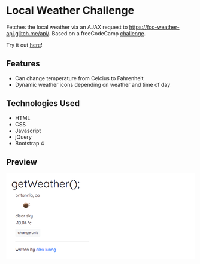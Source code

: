 # Local Weather Challenge
Fetches the local weather via an AJAX request to https://fcc-weather-api.glitch.me/api/. Based on a freeCodeCamp [challenge](https://www.freecodecamp.org/challenges/show-the-local-weather).

Try it out [here](https://thimbleprojects.org/alexluong/413877)!

## Features
- Can change temperature from Celcius to Fahrenheit
- Dynamic weather icons depending on weather and time of day

## Technologies Used
- HTML
- CSS
- Javascript
- jQuery
- Bootstrap 4

## Preview
![Preview of webpage](Preview.png)

